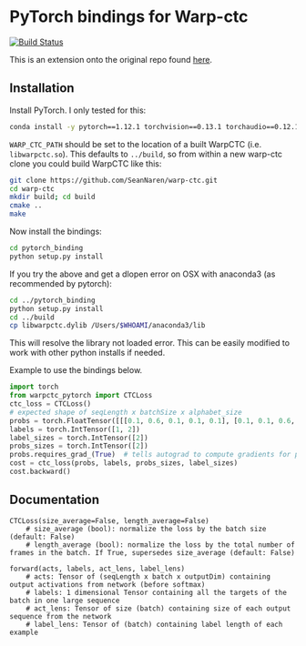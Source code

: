 # PyTorch bindings for Warp-ctc

[![Build Status](https://travis-ci.org/SeanNaren/warp-ctc.svg?branch=pytorch_bindings)](https://travis-ci.org/SeanNaren/warp-ctc)

This is an extension onto the original repo found [here](https://github.com/baidu-research/warp-ctc).

## Installation

Install PyTorch. I only tested for this:

```bash
conda install -y pytorch==1.12.1 torchvision==0.13.1 torchaudio==0.12.1 cudatoolkit=11.3 -c pytorch
```

`WARP_CTC_PATH` should be set to the location of a built WarpCTC
(i.e. `libwarpctc.so`).  This defaults to `../build`, so from within a
new warp-ctc clone you could build WarpCTC like this:

```bash
git clone https://github.com/SeanNaren/warp-ctc.git
cd warp-ctc
mkdir build; cd build
cmake ..
make
```

Now install the bindings:
```bash
cd pytorch_binding
python setup.py install
```

If you try the above and get a dlopen error on OSX with anaconda3 (as recommended by pytorch):
```bash
cd ../pytorch_binding
python setup.py install
cd ../build
cp libwarpctc.dylib /Users/$WHOAMI/anaconda3/lib
```
This will resolve the library not loaded error. This can be easily modified to work with other python installs if needed.

Example to use the bindings below.

```python
import torch
from warpctc_pytorch import CTCLoss
ctc_loss = CTCLoss()
# expected shape of seqLength x batchSize x alphabet_size
probs = torch.FloatTensor([[[0.1, 0.6, 0.1, 0.1, 0.1], [0.1, 0.1, 0.6, 0.1, 0.1]]]).transpose(0, 1).contiguous()
labels = torch.IntTensor([1, 2])
label_sizes = torch.IntTensor([2])
probs_sizes = torch.IntTensor([2])
probs.requires_grad_(True)  # tells autograd to compute gradients for probs
cost = ctc_loss(probs, labels, probs_sizes, label_sizes)
cost.backward()
```

## Documentation

```
CTCLoss(size_average=False, length_average=False)
    # size_average (bool): normalize the loss by the batch size (default: False)
    # length_average (bool): normalize the loss by the total number of frames in the batch. If True, supersedes size_average (default: False)

forward(acts, labels, act_lens, label_lens)
    # acts: Tensor of (seqLength x batch x outputDim) containing output activations from network (before softmax)
    # labels: 1 dimensional Tensor containing all the targets of the batch in one large sequence
    # act_lens: Tensor of size (batch) containing size of each output sequence from the network
    # label_lens: Tensor of (batch) containing label length of each example
```